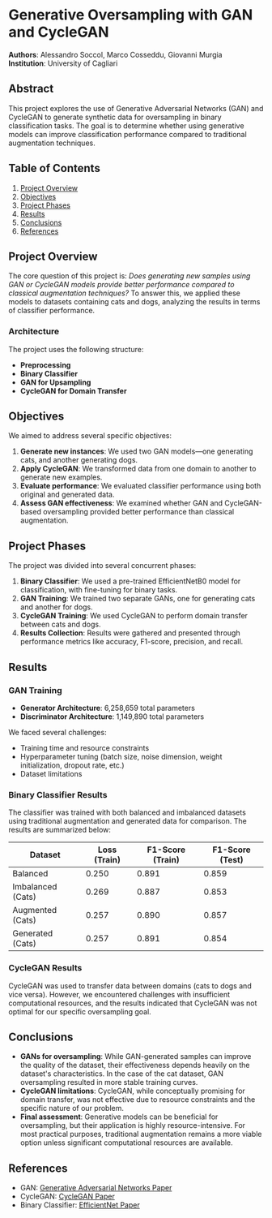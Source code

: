 # Generative Oversampling with GAN and CycleGAN

**Authors**: Alessandro Soccol, Marco Cosseddu, Giovanni Murgia  
**Institution**: University of Cagliari

## Abstract

This project explores the use of Generative Adversarial Networks (GAN) and CycleGAN to generate synthetic data for oversampling in binary classification tasks. The goal is to determine whether using generative models can improve classification performance compared to traditional augmentation techniques.

## Table of Contents

1. [Project Overview](#project-overview)
2. [Objectives](#objectives)
3. [Project Phases](#project-phases)
4. [Results](#results)
5. [Conclusions](#conclusions)
6. [References](#references)

## Project Overview

The core question of this project is: _Does generating new samples using GAN or CycleGAN models provide better performance compared to classical augmentation techniques?_ To answer this, we applied these models to datasets containing cats and dogs, analyzing the results in terms of classifier performance.

### Architecture

The project uses the following structure:
- **Preprocessing**
- **Binary Classifier**
- **GAN for Upsampling**
- **CycleGAN for Domain Transfer**

## Objectives

We aimed to address several specific objectives:
1. **Generate new instances**: We used two GAN models—one generating cats, and another generating dogs.
2. **Apply CycleGAN**: We transformed data from one domain to another to generate new examples.
3. **Evaluate performance**: We evaluated classifier performance using both original and generated data.
4. **Assess GAN effectiveness**: We examined whether GAN and CycleGAN-based oversampling provided better performance than classical augmentation.

## Project Phases

The project was divided into several concurrent phases:
1. **Binary Classifier**: We used a pre-trained EfficientNetB0 model for classification, with fine-tuning for binary tasks.
2. **GAN Training**: We trained two separate GANs, one for generating cats and another for dogs.
3. **CycleGAN Training**: We used CycleGAN to perform domain transfer between cats and dogs.
4. **Results Collection**: Results were gathered and presented through performance metrics like accuracy, F1-score, precision, and recall.

## Results

### GAN Training

- **Generator Architecture**: 6,258,659 total parameters
- **Discriminator Architecture**: 1,149,890 total parameters

We faced several challenges:
- Training time and resource constraints
- Hyperparameter tuning (batch size, noise dimension, weight initialization, dropout rate, etc.)
- Dataset limitations

### Binary Classifier Results

The classifier was trained with both balanced and imbalanced datasets using traditional augmentation and generated data for comparison. The results are summarized below:

| Dataset          | Loss  (Train) | F1-Score (Train) | F1-Score (Test) |
|------------------|---------------|------------------|-----------------|
| Balanced         | 0.250         | 0.891            | 0.859           |
| Imbalanced (Cats)| 0.269         | 0.887            | 0.853           |
| Augmented (Cats) | 0.257         | 0.890            | 0.857           |
| Generated (Cats) | 0.257         | 0.891            | 0.854           |

### CycleGAN Results

CycleGAN was used to transfer data between domains (cats to dogs and vice versa). However, we encountered challenges with insufficient computational resources, and the results indicated that CycleGAN was not optimal for our specific oversampling goal.

## Conclusions

- **GANs for oversampling**: While GAN-generated samples can improve the quality of the dataset, their effectiveness depends heavily on the dataset's characteristics. In the case of the cat dataset, GAN oversampling resulted in more stable training curves.
- **CycleGAN limitations**: CycleGAN, while conceptually promising for domain transfer, was not effective due to resource constraints and the specific nature of our problem.
- **Final assessment**: Generative models can be beneficial for oversampling, but their application is highly resource-intensive. For most practical purposes, traditional augmentation remains a more viable option unless significant computational resources are available.

## References

- GAN: [Generative Adversarial Networks Paper](https://arxiv.org/pdf/1406.2661.pdf)
- CycleGAN: [CycleGAN Paper](https://arxiv.org/pdf/1703.10593.pdf)
- Binary Classifier: [EfficientNet Paper](https://arxiv.org/pdf/1905.11946.pdf)
